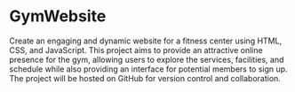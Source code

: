 # GymWebsite
Create an engaging and dynamic website for a fitness center using HTML, CSS, and JavaScript. This project aims to provide an attractive online presence for the gym, allowing users to explore the services, facilities, and schedule while also providing an interface for potential members to sign up. The project will be hosted on GitHub for version control and collaboration.
